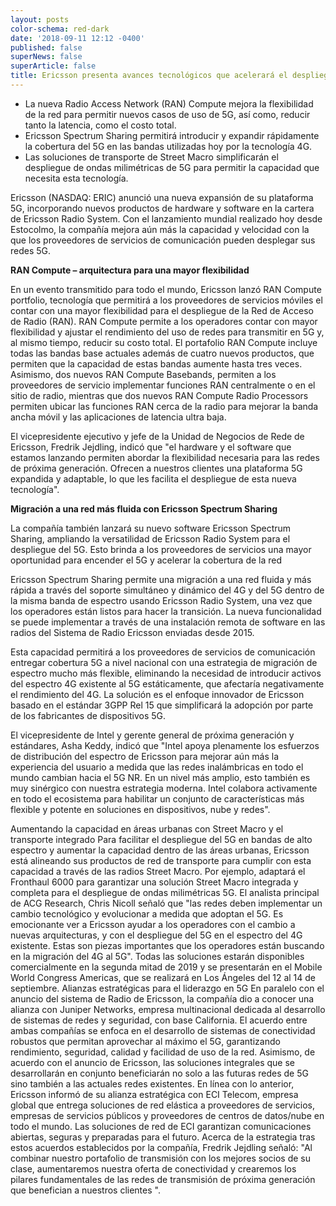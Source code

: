 ```yaml
---
layout: posts
color-schema: red-dark
date: '2018-09-11 12:12 -0400'
published: false
superNews: false
superArticle: false
title: Ericsson presenta avances tecnológicos que acelerará el despliegue del 5G
---
```

- La nueva Radio Access Network (RAN) Compute mejora la flexibilidad de la red para permitir nuevos casos de uso de 5G, así como, reducir tanto la latencia, como el costo total.
- Ericsson Spectrum Sharing permitirá introducir y expandir rápidamente la cobertura del 5G en las bandas utilizadas hoy por la tecnología 4G.
- Las soluciones de transporte de Street Macro simplificarán el despliegue de ondas milimétricas de 5G para permitir la capacidad que necesita esta tecnología.


Ericsson (NASDAQ: ERIC) anunció una nueva expansión de su plataforma 5G, incorporando nuevos productos de hardware y software en la cartera de Ericsson Radio System. Con el lanzamiento mundial realizado hoy desde Estocolmo, la compañía mejora aún más la capacidad y velocidad con la que los proveedores de servicios de comunicación pueden desplegar sus redes 5G.

**RAN Compute – arquitectura para una mayor flexibilidad**

En un evento transmitido para todo el mundo, Ericsson lanzó RAN Compute portfolio, tecnología que permitirá a los proveedores de servicios móviles el contar con una mayor flexibilidad para el despliegue de la Red de Acceso de Radio (RAN). RAN Compute permite a los operadores contar con mayor flexibilidad y ajustar el rendimiento del uso de redes para transmitir en 5G y, al mismo tiempo, reducir su costo total.
El portafolio RAN Compute incluye todas las bandas base actuales además de cuatro nuevos productos, que permiten que la capacidad de estas bandas aumente hasta tres veces. Asimismo, dos nuevos RAN Compute Basebands, permiten a los proveedores de servicio implementar funciones RAN centralmente o en el sitio de radio, mientras que dos nuevos RAN Compute Radio Processors permiten ubicar las funciones RAN cerca de la radio para mejorar la banda ancha móvil y las aplicaciones de latencia ultra baja.

El vicepresidente ejecutivo y jefe de la Unidad de Negocios de Rede de Ericsson, Fredrik Jejdling, indicó que "el hardware y el software que estamos lanzando permiten abordar la flexibilidad necesaria para las redes de próxima generación. Ofrecen a nuestros clientes una plataforma 5G expandida y adaptable, lo que les facilita el despliegue de esta nueva tecnología".

**Migración a una red más fluida con Ericsson Spectrum Sharing**

La compañía también lanzará su nuevo software Ericsson Spectrum Sharing, ampliando la versatilidad de Ericsson Radio System para el despliegue del 5G. Esto brinda a los proveedores de servicios una mayor oportunidad para encender el 5G y acelerar la cobertura de la red

Ericsson Spectrum Sharing permite una migración a una red fluida y más rápida a través del soporte simultáneo y dinámico del 4G y del 5G dentro de la misma banda de espectro usando Ericsson Radio System, una vez que los operadores están listos para hacer la transición. La nueva funcionalidad se puede implementar a través de una instalación remota de software en las radios del Sistema de Radio Ericsson enviadas desde 2015.

Esta capacidad permitirá a los proveedores de servicios de comunicación entregar cobertura 5G a nivel nacional con una estrategia de migración de espectro mucho más flexible, eliminando la necesidad de introducir activos del espectro 4G existente al 5G estáticamente, que afectaría negativamente el rendimiento del 4G. La solución es el enfoque innovador de Ericsson basado en el estándar 3GPP Rel 15 que simplificará la adopción por parte de los fabricantes de dispositivos 5G.

El vicepresidente de Intel y gerente general de próxima generación y estándares, Asha Keddy, indicó que "Intel apoya plenamente los esfuerzos de distribución del espectro de Ericsson para mejorar aún más la experiencia del usuario a medida que las redes inalámbricas en todo el mundo cambian hacia el 5G NR. En un nivel más amplio, esto también es muy sinérgico con nuestra estrategia moderna. Intel colabora activamente en todo el ecosistema para habilitar un conjunto de características más flexible y potente en soluciones en dispositivos, nube y redes".

Aumentando la capacidad en áreas urbanas con Street Macro y el transporte integrado
Para facilitar el despliegue del 5G en bandas de alto espectro y aumentar la capacidad dentro de las áreas urbanas, Ericsson está alineando sus productos de red de transporte para cumplir con esta capacidad a través de las radios Street Macro. Por ejemplo, adaptará el Fronthaul 6000 para garantizar una solución Street Macro integrada y completa para el despliegue de ondas milimétricas 5G.
El analista principal de ACG Research, Chris Nicoll señaló que "las redes deben implementar un cambio tecnológico y evolucionar a medida que adoptan el 5G. Es emocionante ver a Ericsson ayudar a los operadores con el cambio a nuevas arquitecturas, y con el despliegue del 5G en el espectro del 4G existente. Estas son piezas importantes que los operadores están buscando en la migración del 4G al 5G".
Todas las soluciones estarán disponibles comercialmente en la segunda mitad de 2019 y se presentarán en el Mobile World Congress Americas, que se realizará en Los Ángeles del 12 al 14 de septiembre.
Alianzas estratégicas para el liderazgo en 5G
En paralelo con el anuncio del sistema de Radio de Ericsson, la compañía dio a conocer una alianza con Juniper Networks, empresa multinacional dedicada al desarrollo de sistemas de redes y seguridad, con base California.
El acuerdo entre ambas compañías se enfoca en el desarrollo de sistemas de conectividad robustos que permitan aprovechar al máximo el 5G, garantizando rendimiento, seguridad, calidad y facilidad de uso de la red. Asimismo, de acuerdo con el anuncio de Ericsson, las soluciones integrales que se desarrollarán en conjunto beneficiarán no solo a las futuras redes de 5G sino también a las actuales redes existentes.
En línea con lo anterior, Ericsson informó de su alianza estratégica con ECI Telecom, empresa global que entrega soluciones de red elástica a proveedores de servicios, empresas de servicios públicos y proveedores de centros de datos/nube en todo el mundo. Las soluciones de red de ECI garantizan comunicaciones abiertas, seguras y preparadas para el futuro.
Acerca de la estrategia tras estos acuerdos establecidos por la compañía, Fredrik Jejdling señaló: "Al combinar nuestro portafolio de transmisión con los mejores socios de su clase, aumentaremos nuestra oferta de conectividad y crearemos los pilares fundamentales de las redes de transmisión de próxima generación que benefician a nuestros clientes ".

